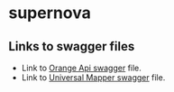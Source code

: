 # supernova

## Links to swagger files

+ Link to [Orange Api swagger](orange_api_swagger.json) file.
+ Link to [Universal Mapper swagger](universal_mapper_swagger.json) file.
